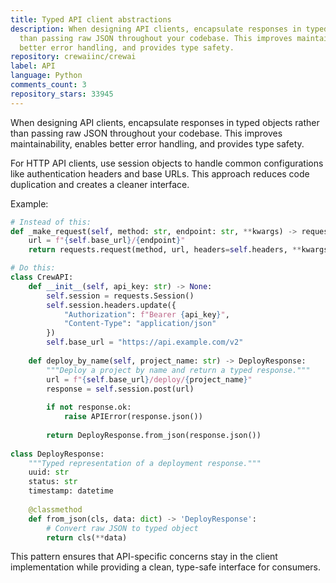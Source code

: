 ```yaml
---
title: Typed API client abstractions
description: When designing API clients, encapsulate responses in typed objects rather
  than passing raw JSON throughout your codebase. This improves maintainability, enables
  better error handling, and provides type safety.
repository: crewaiinc/crewai
label: API
language: Python
comments_count: 3
repository_stars: 33945
---
```


When designing API clients, encapsulate responses in typed objects rather than passing raw JSON throughout your codebase. This improves maintainability, enables better error handling, and provides type safety.

For HTTP API clients, use session objects to handle common configurations like authentication headers and base URLs. This approach reduces code duplication and creates a cleaner interface.

Example:

```python
# Instead of this:
def _make_request(self, method: str, endpoint: str, **kwargs) -> requests.Response:
    url = f"{self.base_url}/{endpoint}"
    return requests.request(method, url, headers=self.headers, **kwargs)

# Do this:
class CrewAPI:
    def __init__(self, api_key: str) -> None:
        self.session = requests.Session()
        self.session.headers.update({
            "Authorization": f"Bearer {api_key}",
            "Content-Type": "application/json"
        })
        self.base_url = "https://api.example.com/v2"
        
    def deploy_by_name(self, project_name: str) -> DeployResponse:
        """Deploy a project by name and return a typed response."""
        url = f"{self.base_url}/deploy/{project_name}"
        response = self.session.post(url)
        
        if not response.ok:
            raise APIError(response.json())
            
        return DeployResponse.from_json(response.json())
        
class DeployResponse:
    """Typed representation of a deployment response."""
    uuid: str
    status: str
    timestamp: datetime
    
    @classmethod
    def from_json(cls, data: dict) -> 'DeployResponse':
        # Convert raw JSON to typed object
        return cls(**data)
```

This pattern ensures that API-specific concerns stay in the client implementation while providing a clean, type-safe interface for consumers.